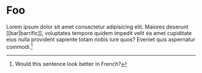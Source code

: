 # Foo

Lorem ipsum dolor sit amet consectetur adipisicing elit. Maiores deserunt
[[bar|barrific]], voluptates tempore quidem impedit velit ea amet cupiditate
eius nulla provident sapiente totam nobis iure quos? Eveniet quis aspernatur
commodi.[^1]

[^1]: Would this sentence look better in French?
